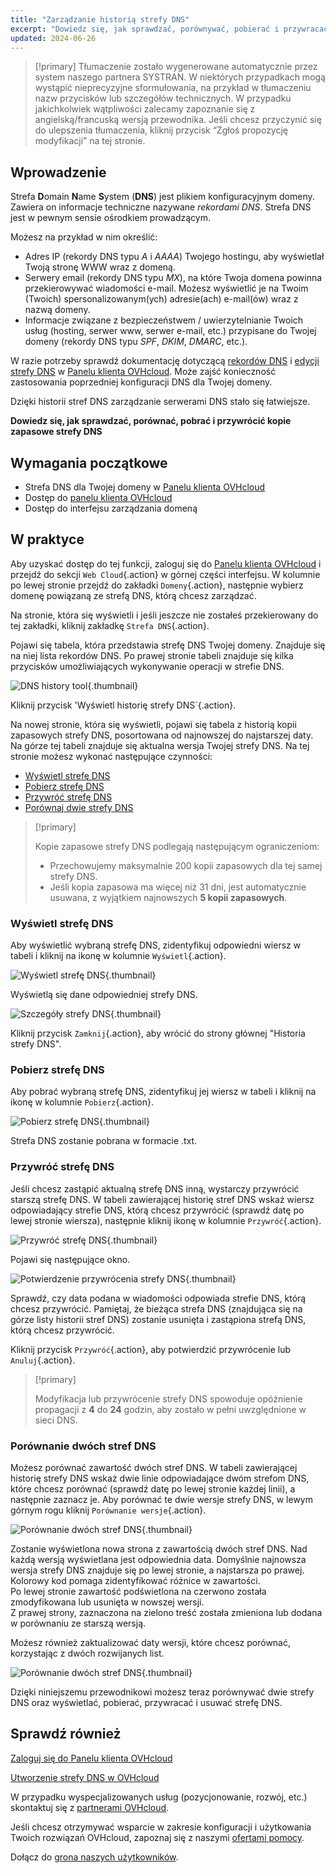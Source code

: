```yaml
---
title: "Zarządzanie historią strefy DNS"
excerpt: "Dowiedz się, jak sprawdzać, porównywać, pobierać i przywracać kopie zapasowe strefy DNS"
updated: 2024-06-26
---
```


> [!primary]
> Tłumaczenie zostało wygenerowane automatycznie przez system naszego partnera SYSTRAN. W niektórych przypadkach mogą wystąpić nieprecyzyjne sformułowania, na przykład w tłumaczeniu nazw przycisków lub szczegółów technicznych. W przypadku jakichkolwiek wątpliwości zalecamy zapoznanie się z angielską/francuską wersją przewodnika. Jeśli chcesz przyczynić się do ulepszenia tłumaczenia, kliknij przycisk “Zgłoś propozycję modyfikacji” na tej stronie.
>

## Wprowadzenie

Strefa **D**omain **N**ame **S**ystem (**DNS**) jest plikiem konfiguracyjnym domeny. Zawiera on informacje techniczne nazywane *rekordami DNS*. Strefa DNS jest w pewnym sensie ośrodkiem prowadzącym.

Możesz na przykład w nim określić:

- Adres IP (rekordy DNS typu *A* i *AAAA*) Twojego hostingu, aby wyświetlał Twoją stronę WWW wraz z domeną.
- Serwery email (rekordy DNS typu *MX*), na które Twoja domena powinna przekierowywać wiadomości e-mail. Możesz wyświetlić je na Twoim (Twoich) spersonalizowanym(ych) adresie(ach) e-mail(ów) wraz z nazwą domeny.
- Informacje związane z bezpieczeństwem / uwierzytelnianie Twoich usług (hosting, serwer www, serwer e-mail, etc.) przypisane do Twojej domeny (rekordy DNS typu *SPF*, *DKIM*, *DMARC*, etc.).

W razie potrzeby sprawdź dokumentację dotyczącą [rekordów DNS](/pages/web_cloud/domains/dns_zone_records) i [edycji strefy DNS](/pages/web_cloud/domains/dns_zone_edit) w [Panelu klienta OVHcloud](/links/manager).
Może zajść konieczność zastosowania poprzedniej konfiguracji DNS dla Twojej domeny.

Dzięki historii stref DNS zarządzanie serwerami DNS stało się łatwiejsze.

**Dowiedz się, jak sprawdzać, porównać, pobrać i przywrócić kopie zapasowe strefy DNS**

## Wymagania początkowe

- Strefa DNS dla Twojej domeny w [Panelu klienta OVHcloud](/links/manager)
- Dostęp do [panelu klienta OVHcloud](/links/manager)
- Dostęp do interfejsu zarządzania domeną

## W praktyce

Aby uzyskać dostęp do tej funkcji, zaloguj się do [Panelu klienta OVHcloud](/links/manager) i przejdź do sekcji `Web Cloud`{.action} w górnej części interfejsu. W kolumnie po lewej stronie przejdź do zakładki `Domeny`{.action}, następnie wybierz domenę powiązaną ze strefą DNS, którą chcesz zarządzać.

Na stronie, która się wyświetli i jeśli jeszcze nie zostałeś przekierowany do tej zakładki, kliknij zakładkę `Strefa DNS`{.action}.

Pojawi się tabela, która przedstawia strefę DNS Twojej domeny. Znajduje się na niej lista rekordów DNS. Po prawej stronie tabeli znajduje się kilka przycisków umożliwiających wykonywanie operacji w strefie DNS. 

![DNS history tool](images/dns-zone-history.png){.thumbnail}

Kliknij przycisk 'Wyświetl historię strefy DNS`{.action}. 

Na nowej stronie, która się wyświetli, pojawi się tabela z historią kopii zapasowych strefy DNS, posortowana od najnowszej do najstarszej daty. Na górze tej tabeli znajduje się aktualna wersja Twojej strefy DNS. Na tej stronie możesz wykonać następujące czynności:

- [Wyświetl strefę DNS](#view)
- [Pobierz strefę DNS](#download)
- [Przywróć strefę DNS](#restore)
- [Porównaj dwie strefy DNS](#compare)

> [!primary]
>
> Kopie zapasowe strefy DNS podlegają następującym ograniczeniom:
>
> - Przechowujemy maksymalnie 200 kopii zapasowych dla tej samej strefy DNS.
> - Jeśli kopia zapasowa ma więcej niż 31 dni, jest automatycznie usuwana, z wyjątkiem najnowszych **5 kopii zapasowych**.
>

### Wyświetl strefę DNS <a name="view"></a>

Aby wyświetlić wybraną strefę DNS, zidentyfikuj odpowiedni wiersz w tabeli i kliknij na ikonę w kolumnie `Wyświetl`{.action}.

![Wyświetl strefę DNS](images/visualize-dns-eyes.png){.thumbnail}

Wyświetlą się dane odpowiedniej strefy DNS.

![Szczegóły strefy DNS](images/details-dns-zone.png){.thumbnail}

Kliknij przycisk `Zamknij`{.action}, aby wrócić do strony głównej "Historia strefy DNS".

### Pobierz strefę DNS <a name="download"></a>

Aby pobrać wybraną strefę DNS, zidentyfikuj jej wiersz w tabeli i kliknij na ikonę w kolumnie `Pobierz`{.action}.

![Pobierz strefę DNS](images/download-dns-zone.png){.thumbnail}

Strefa DNS zostanie pobrana w formacie .txt.

### Przywróć strefę DNS <a name="restore"></a>

Jeśli chcesz zastąpić aktualną strefę DNS inną, wystarczy przywrócić starszą strefę DNS. W tabeli zawierającej historię stref DNS wskaż wiersz odpowiadający strefie DNS, którą chcesz przywrócić (sprawdź datę po lewej stronie wiersza), następnie kliknij ikonę w kolumnie `Przywróć`{.action}.

![Przywróć strefę DNS](images/restore-dns-zone.png){.thumbnail}

Pojawi się następujące okno.

![Potwierdzenie przywrócenia strefy DNS](images/confirmation-restore-dns-zone.png){.thumbnail}

Sprawdź, czy data podana w wiadomości odpowiada strefie DNS, którą chcesz przywrócić. Pamiętaj, że bieżąca strefa DNS (znajdująca się na górze listy historii stref DNS) zostanie usunięta i zastąpiona strefą DNS, którą chcesz przywrócić.

Kliknij przycisk `Przywróć`{.action}, aby potwierdzić przywrócenie lub `Anuluj`{.action}.

> [!primary]
>
> Modyfikacja lub przywrócenie strefy DNS spowoduje opóźnienie propagacji z **4** do **24** godzin, aby zostało w pełni uwzględnione w sieci DNS.
>

### Porównanie dwóch stref DNS <a name="compare"></a>

Możesz porównać zawartość dwóch stref DNS. W tabeli zawierającej historię strefy DNS wskaż dwie linie odpowiadające dwóm strefom DNS, które chcesz porównać (sprawdź datę po lewej stronie każdej linii), a następnie zaznacz je. Aby porównać te dwie wersje strefy DNS, w lewym górnym rogu kliknij `Porównanie wersje`{.action}.

![Porównanie dwóch stref DNS](images/compare-two-dns-zone.png){.thumbnail}

Zostanie wyświetlona nowa strona z zawartością dwóch stref DNS. Nad każdą wersją wyświetlana jest odpowiednia data. Domyślnie najnowsza wersja strefy DNS znajduje się po lewej stronie, a najstarsza po prawej. Kolorowy kod pomaga zidentyfikować różnice w zawartości.<br>
Po lewej stronie zawartość podświetlona na czerwono została zmodyfikowana lub usunięta w nowszej wersji.<br>
Z prawej strony, zaznaczona na zielono treść została zmieniona lub dodana w porównaniu ze starszą wersją. 

Możesz również zaktualizować daty wersji, które chcesz porównać, korzystając z dwóch rozwijanych list.

![Porównanie dwóch stref DNS](images/compare-dns-zone-details.png){.thumbnail}

Dzięki niniejszemu przewodnikowi możesz teraz porównywać dwie strefy DNS oraz wyświetlać, pobierać, przywracać i usuwać strefę DNS.

## Sprawdź również

[Zaloguj się do Panelu klienta OVHcloud](/pages/account_and_service_management/account_information/ovhcloud-account-login)

[Utworzenie strefy DNS w OVHcloud](/pages/web_cloud/domains/dns_zone_create)

W przypadku wyspecjalizowanych usług (pozycjonowanie, rozwój, etc.) skontaktuj się z [partnerami OVHcloud](/links/partner).

Jeśli chcesz otrzymywać wsparcie w zakresie konfiguracji i użytkowania Twoich rozwiązań OVHcloud, zapoznaj się z naszymi [ofertami pomocy](/links/support).

Dołącz do [grona naszych użytkowników](/links/community).